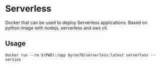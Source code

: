 # Serverless

Docker that can be used to deploy Serverless applications. Based on python image with nodejs, serverless and aws cli.

## Usage

```
docker run --rm $(PWD):/app byron70/serverless:latest serverless --version
```
